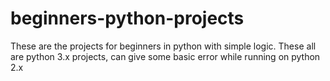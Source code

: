 # beginners-python-projects
These are the projects for beginners in python with simple logic. These all are python 3.x projects, can give some basic error while running on python 2.x 
